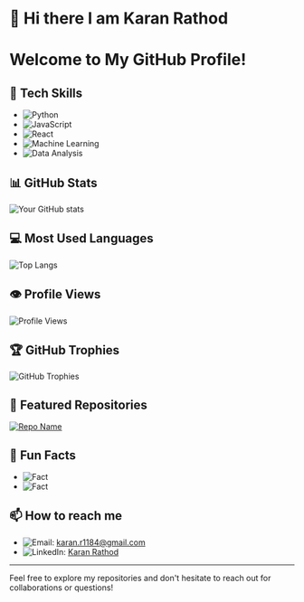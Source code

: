 # 👋 Hi there I am Karan Rathod
# Welcome to My GitHub Profile!

## 🚀 Tech Skills
- ![Python](https://img.shields.io/badge/-Python-3776AB?logo=python&logoColor=white) 
- ![JavaScript](https://img.shields.io/badge/-JavaScript-F7DF1E?logo=javascript&logoColor=black) 
- ![React](https://img.shields.io/badge/-React-61DAFB?logo=react&logoColor=black) 
- ![Machine Learning](https://img.shields.io/badge/-Machine%20Learning-FF6F61?logo=tensorflow&logoColor=white) 
- ![Data Analysis](https://img.shields.io/badge/-Data%20Analysis-4A90E2?logo=dataiku&logoColor=white)

## 📊 GitHub Stats
![Your GitHub stats](https://github-readme-stats.vercel.app/api?username=karanr1184&show_icons=true&theme=radical)

## 💻 Most Used Languages
![Top Langs](https://github-readme-stats.vercel.app/api/top-langs/?username=karanr1184&layout=compact&theme=radical)

## 👁️ Profile Views
![Profile Views](https://komarev.com/ghpvc/?username=yourusername&color=brightgreen)

## 🏆 GitHub Trophies
![GitHub Trophies](https://github-profile-trophy.vercel.app/?username=karanr1184&theme=darkhub)

## 🌟 Featured Repositories
[![Repo Name](https://github-readme-stats.vercel.app/api/pin/?username=karanr1184&repo=repo-name&theme=radical)](https://github.com/karanr1184/HospFinder)

## 🎨 Fun Facts
- ![Fact](https://img.shields.io/badge/-I%20love%20coding%20at%20night-FF69B4)
- ![Fact](https://img.shields.io/badge/-Coffee%20is%20my%20fuel-6F4E37)

## 📫 How to reach me
- ![Email](https://img.shields.io/badge/-Email-D14836?logo=gmail&logoColor=white): karan.r1184@gmail.com
- ![LinkedIn](https://img.shields.io/badge/-LinkedIn-0077B5?logo=linkedin&logoColor=white): [Karan Rathod](https://www.linkedin.com/in/karanrathod1184/)

---

Feel free to explore my repositories and don't hesitate to reach out for collaborations or questions!
